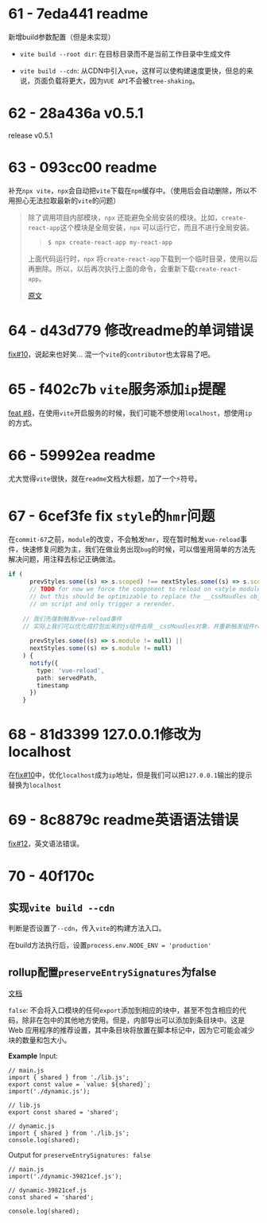 # 61 - 7eda441  readme

新增build参数配置（但是未实现）

- `vite build --root dir`:  在目标目录而不是当前工作目录中生成文件

- `vite build --cdn`:  从CDN中引入```vue```，这样可以使构建速度更快，但总的来说，页面负载将更大，因为```VUE API```不会被```tree-shaking```。

# 62 - 28a436a v0.5.1

release v0.5.1

# 63 - 093cc00 readme

补充```npx vite```，```npx```会自动把```vite```下载在```npm```缓存中。（使用后会自动删除，所以不用担心无法拉取最新的```vite```的问题）

>除了调用项目内部模块，```npx``` 还能避免全局安装的模块。比如，````create-react-app````这个模块是全局安装，```npx``` 可以运行它，而且不进行全局安装。
>
>> ```bash
>> $ npx create-react-app my-react-app
>> ```
>
>上面代码运行时，```npx``` 将`create-react-app`下载到一个临时目录，使用以后再删除。所以，以后再次执行上面的命令，会重新下载`create-react-app`。
>
>[原文](https://www.ruanyifeng.com/blog/2019/02/npx.html)

# 64 - d43d779 修改readme的单词错误

[fix#10](https://github.com/vitejs/vite/pull/10)，说起来也好笑... 混一个```vite```的```contributor```也太容易了吧。



# 65 - f402c7b ```vite```服务添加```ip```提醒

[feat #8](https://github.com/vitejs/vite/pull/8)，在使用```vite```开启服务的时候，我们可能不想使用```localhost```，想使用```ip```的方式。



# 66 - 59992ea readme

尤大觉得```vite```很快，就在```readme```文档大标题，加了一个⚡符号。



# 67 - 6cef3fe fix ```style```的```hmr```问题

在```commit-67```之前，```module```的改变，不会触发```hmr```，现在暂时触发```vue-reload```事件，快速修复问题为主，我们在做业务出现```bug```的时候，可以借鉴用简单的方法先解决问题，用注释去标记正确做法。

```typescript
if (
      prevStyles.some((s) => s.scoped) !== nextStyles.some((s) => s.scoped) ||
      // TODO for now we force the component to reload on <style module> change
      // but this should be optimizable to replace the __cssMoudles object
      // on script and only trigger a rerender.
    
    // 我们先强制触发vue-reload事件
    // 实际上我们可以优化成打包出来的js组件去除__cssMoudles对象，并重新触发组件render
    
      prevStyles.some((s) => s.module != null) ||
      nextStyles.some((s) => s.module != null)
    ) {
      notify({
        type: 'vue-reload',
        path: servedPath,
        timestamp
      })
    }
```



# 68 - 81d3399 127.0.0.1修改为localhost

在[fix#10](https://github.com/vitejs/vite/pull/10)中，优化```localhost```成为```ip```地址，但是我们可以把```127.0.0.1```输出的提示替换为```localhost```



# 69 - 8c8879c readme英语语法错误

[fix#12](https://github.com/vitejs/vite/pull/12)，英文语法错误。



# 70 - 40f170c

## 实现```vite build --cdn```

判断是否设置了```--cdn```，传入```vite```的构建方法入口。

在build方法执行后，设置```process.env.NODE_ENV = 'production'```

## rollup配置```preserveEntrySignatures```为false

[文档](https://rollupjs.org/guide/en/#preserveentrysignatures)

```false```: 不会将入口模块的任何```export```添加到相应的块中，甚至不包含相应的代码，除非在包中的其他地方使用。但是，内部导出可以添加到条目块中。这是 Web 应用程序的推荐设置，其中条目块将放置在脚本标记中，因为它可能会减少块的数量和包大小。

**Example**
Input:

```
// main.js
import { shared } from './lib.js';
export const value = `value: ${shared}`;
import('./dynamic.js');

// lib.js
export const shared = 'shared';

// dynamic.js
import { shared } from './lib.js';
console.log(shared);
```

Output for `preserveEntrySignatures: false`

```
// main.js
import('./dynamic-39821cef.js');

// dynamic-39821cef.js
const shared = 'shared';

console.log(shared);
```



